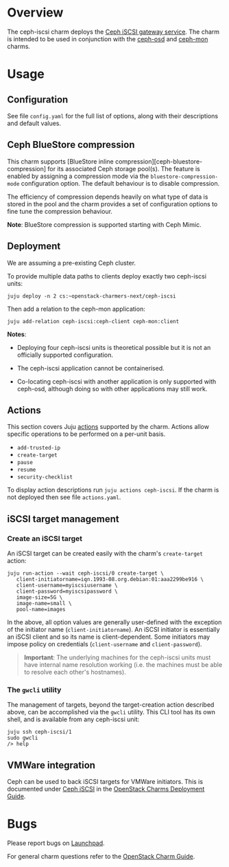# Overview

The ceph-iscsi charm deploys the [Ceph iSCSI gateway
service][ceph-iscsi-upstream]. The charm is intended to be used in conjunction
with the [ceph-osd][ceph-osd-charm] and [ceph-mon][ceph-mon-charm] charms.

# Usage

## Configuration

See file `config.yaml` for the full list of options, along with their
descriptions and default values.

## Ceph BlueStore compression

This charm supports [BlueStore inline compression][ceph-bluestore-compression]
for its associated Ceph storage pool(s). The feature is enabled by assigning a
compression mode via the `bluestore-compression-mode` configuration option. The
default behaviour is to disable compression.

The efficiency of compression depends heavily on what type of data is stored
in the pool and the charm provides a set of configuration options to fine tune
the compression behaviour.

**Note**: BlueStore compression is supported starting with Ceph Mimic.

## Deployment

We are assuming a pre-existing Ceph cluster.

To provide multiple data paths to clients deploy exactly two ceph-iscsi units:

    juju deploy -n 2 cs:~openstack-charmers-next/ceph-iscsi

Then add a relation to the ceph-mon application:

    juju add-relation ceph-iscsi:ceph-client ceph-mon:client

**Notes**:

* Deploying four ceph-iscsi units is theoretical possible but it is not an
  officially supported configuration.

* The ceph-iscsi application cannot be containerised.

* Co-locating ceph-iscsi with another application is only supported with
  ceph-osd, although doing so with other applications may still work.

## Actions

This section covers Juju [actions][juju-docs-actions] supported by the charm.
Actions allow specific operations to be performed on a per-unit basis.

* `add-trusted-ip`
* `create-target`
* `pause`
* `resume`
* `security-checklist`

To display action descriptions run `juju actions ceph-iscsi`. If the charm is
not deployed then see file `actions.yaml`.

## iSCSI target management

### Create an iSCSI target

An iSCSI target can be created easily with the charm's `create-target` action:

    juju run-action --wait ceph-iscsi/0 create-target \
       client-initiatorname=iqn.1993-08.org.debian:01:aaa2299be916 \
       client-username=myiscsiusername \
       client-password=myiscsipassword \
       image-size=5G \
       image-name=small \
       pool-name=images

In the above, all option values are generally user-defined with the exception
of the initiator name (`client-initiatorname`). An iSCSI initiator is
essentially an iSCSI client and so its name is client-dependent. Some
initiators may impose policy on credentials (`client-username` and
`client-password`).

> **Important**: The underlying machines for the ceph-iscsi units must have
  internal name resolution working (i.e. the machines must be able to resolve
  each other's hostnames).

### The `gwcli` utility

The management of targets, beyond the target-creation action described above,
can be accomplished via the `gwcli` utility. This CLI tool has its own shell,
and is available from any ceph-iscsi unit:

    juju ssh ceph-iscsi/1
    sudo gwcli
    /> help

## VMWare integration

Ceph can be used to back iSCSI targets for VMWare initiators. This is
documented under [Ceph iSCSI][cdg-ceph-iscsi] in the [OpenStack Charms
Deployment Guide][cdg].

# Bugs

Please report bugs on [Launchpad][lp-bugs-charm-ceph-iscsi].

For general charm questions refer to the [OpenStack Charm Guide][cg].

<!-- LINKS -->

[ceph-mon-charm]: https://jaas.ai/ceph-mon
[ceph-osd-charm]: https://jaas.ai/ceph-osd
[cg]: https://docs.openstack.org/charm-guide
[cdg]: https://docs.openstack.org/project-deploy-guide/charm-deployment-guide
[cg-preview-charms]: https://docs.openstack.org/charm-guide/latest/openstack-charms.html#tech-preview-charms-beta
[cdg-ceph-iscsi]: https://docs.openstack.org/project-deploy-guide/charm-deployment-guide/latest/app-ceph-iscsi.html
[juju-docs-actions]: https://jaas.ai/docs/actions
[ceph-iscsi-upstream]: https://docs.ceph.com/docs/master/rbd/iscsi-overview/
[lp-bugs-charm-ceph-iscsi]: https://bugs.launchpad.net/charm-ceph-iscsi/+filebug
